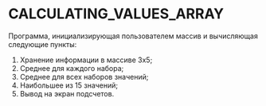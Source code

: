 # CALCULATING_VALUES_ARRAY
Программа, инициализирующая пользователем массив и вычисляющая следующие пункты:
1. Хранение информации в массиве 3х5;
2. Среднее для каждого набора;
3. Среднее для всех наборов значений;
4. Наибольшее из 15 значений;
5. Вывод на экран подсчетов.
